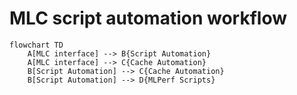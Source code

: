 
# MLC script automation workflow 

```mermaid
flowchart TD
    A[MLC interface] --> B{Script Automation}
    A[MLC interface] --> C{Cache Automation}
    B[Script Automation] --> C{Cache Automation}
    B[Script Automation] --> D{MLPerf Scripts}
```
